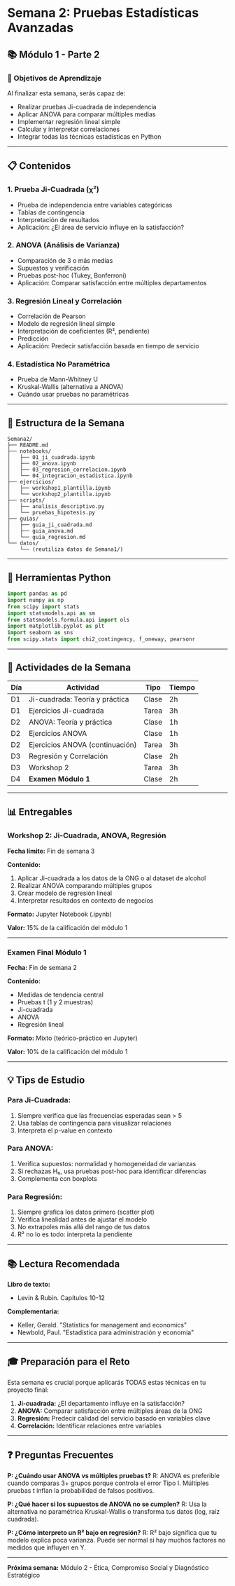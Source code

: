 # Semana 2: Pruebas Estadísticas Avanzadas

## 📚 Módulo 1 - Parte 2

### 🎯 Objetivos de Aprendizaje

Al finalizar esta semana, serás capaz de:
- Realizar pruebas Ji-cuadrada de independencia
- Aplicar ANOVA para comparar múltiples medias
- Implementar regresión lineal simple
- Calcular y interpretar correlaciones
- Integrar todas las técnicas estadísticas en Python

---

## 📋 Contenidos

### 1. Prueba Ji-Cuadrada (χ²)
- Prueba de independencia entre variables categóricas
- Tablas de contingencia
- Interpretación de resultados
- Aplicación: ¿El área de servicio influye en la satisfacción?

### 2. ANOVA (Análisis de Varianza)
- Comparación de 3 o más medias
- Supuestos y verificación
- Pruebas post-hoc (Tukey, Bonferroni)
- Aplicación: Comparar satisfacción entre múltiples departamentos

### 3. Regresión Lineal y Correlación
- Correlación de Pearson
- Modelo de regresión lineal simple
- Interpretación de coeficientes (R², pendiente)
- Predicción
- Aplicación: Predecir satisfacción basada en tiempo de servicio

### 4. Estadística No Paramétrica
- Prueba de Mann-Whitney U
- Kruskal-Wallis (alternativa a ANOVA)
- Cuándo usar pruebas no paramétricas

---

## 📁 Estructura de la Semana

```
Semana2/
├── README.md
├── notebooks/
│   ├── 01_ji_cuadrada.ipynb
│   ├── 02_anova.ipynb
│   ├── 03_regresion_correlacion.ipynb
│   └── 04_integracion_estadistica.ipynb
├── ejercicios/
│   ├── workshop1_plantilla.ipynb
│   └── workshop2_plantilla.ipynb
├── scripts/
│   ├── analisis_descriptivo.py
│   └── pruebas_hipotesis.py
├── guias/
│   ├── guia_ji_cuadrada.md
│   ├── guia_anova.md
│   └── guia_regresion.md
└── datos/
    └── (reutiliza datos de Semana1/)
```

---

## 🔧 Herramientas Python

```python
import pandas as pd
import numpy as np
from scipy import stats
import statsmodels.api as sm
from statsmodels.formula.api import ols
import matplotlib.pyplot as plt
import seaborn as sns
from scipy.stats import chi2_contingency, f_oneway, pearsonr
```

---

## 📝 Actividades de la Semana

| Día | Actividad | Tipo | Tiempo |
|-----|-----------|------|--------|
| D1 | Ji-cuadrada: Teoría y práctica | Clase | 2h |
| D1 | Ejercicios Ji-cuadrada | Tarea | 3h |
| D2 | ANOVA: Teoría y práctica | Clase | 1h |
| D2 | Ejercicios ANOVA | Clase | 1h |
| D2 | Ejercicios ANOVA (continuación) | Tarea | 3h |
| D3 | Regresión y Correlación | Clase | 2h |
| D3 | Workshop 2 | Tarea | 3h |
| D4 | **Examen Módulo 1** | Clase | 2h |

---

## 📊 Entregables

### Workshop 2: Ji-Cuadrada, ANOVA, Regresión
**Fecha límite:** Fin de semana 3

**Contenido:**
1. Aplicar Ji-cuadrada a los datos de la ONG o al dataset de alcohol
2. Realizar ANOVA comparando múltiples grupos
3. Crear modelo de regresión lineal
4. Interpretar resultados en contexto de negocios

**Formato:** Jupyter Notebook (.ipynb)

**Valor:** 15% de la calificación del módulo 1

---

### Examen Final Módulo 1
**Fecha:** Fin de semana 2

**Contenido:**
- Medidas de tendencia central
- Pruebas t (1 y 2 muestras)
- Ji-cuadrada
- ANOVA
- Regresión lineal

**Formato:** Mixto (teórico-práctico en Jupyter)

**Valor:** 10% de la calificación del módulo 1

---

## 💡 Tips de Estudio

### Para Ji-Cuadrada:
1. Siempre verifica que las frecuencias esperadas sean > 5
2. Usa tablas de contingencia para visualizar relaciones
3. Interpreta el p-value en contexto

### Para ANOVA:
1. Verifica supuestos: normalidad y homogeneidad de varianzas
2. Si rechazas H₀, usa pruebas post-hoc para identificar diferencias
3. Complementa con boxplots

### Para Regresión:
1. Siempre grafica los datos primero (scatter plot)
2. Verifica linealidad antes de ajustar el modelo
3. No extrapoles más allá del rango de tus datos
4. R² no lo es todo: interpreta la pendiente

---

## 📚 Lectura Recomendada

**Libro de texto:**
- Levin & Rubin. Capítulos 10-12

**Complementaria:**
- Keller, Gerald. "Statistics for management and economics"
- Newbold, Paul. "Estadística para administración y economía"

---

## 🎓 Preparación para el Reto

Esta semana es crucial porque aplicarás TODAS estas técnicas en tu proyecto final:

1. **Ji-cuadrada:** ¿El departamento influye en la satisfacción?
2. **ANOVA:** Comparar satisfacción entre múltiples áreas de la ONG
3. **Regresión:** Predecir calidad del servicio basado en variables clave
4. **Correlación:** Identificar relaciones entre variables

---

## ❓ Preguntas Frecuentes

**P: ¿Cuándo usar ANOVA vs múltiples pruebas t?**
R: ANOVA es preferible cuando comparas 3+ grupos porque controla el error Tipo I. Múltiples pruebas t inflan la probabilidad de falsos positivos.

**P: ¿Qué hacer si los supuestos de ANOVA no se cumplen?**
R: Usa la alternativa no paramétrica Kruskal-Wallis o transforma tus datos (log, raíz cuadrada).

**P: ¿Cómo interpreto un R² bajo en regresión?**
R: R² bajo significa que tu modelo explica poca varianza. Puede ser normal si hay muchos factores no medidos que influyen en Y.

---

**Próxima semana:** Módulo 2 - Ética, Compromiso Social y Diagnóstico Estratégico
